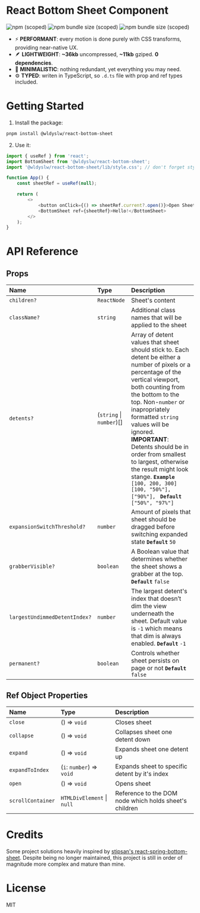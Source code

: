 # React Bottom Sheet Component

![npm (scoped)](https://img.shields.io/npm/v/%40wldyslw/react-bottom-sheet)
![npm bundle size (scoped)](https://img.shields.io/bundlephobia/min/%40wldyslw/react-bottom-sheet)
![npm bundle size (scoped)](https://img.shields.io/bundlephobia/minzip/%40wldyslw/react-bottom-sheet)

-   ⚡️ **PERFORMANT**: every motion is done purely with CSS transforms, providing near-native UX.
-   🪶 **LIGHTWEIGHT**: **~36kb** uncompressed, **~11kb** gziped. **0 dependencies**.
-   🧘 **MINIMALISTIC**: nothing redundant, yet everything you may need.
-   ⚙️ **TYPED**: writen in TypeScript, so `.d.ts` file with prop and ref types included.

# Getting Started

1. Install the package:

```sh
pnpm install @wldyslw/react-bottom-sheet
```

2. Use it:

```js
import { useRef } from 'react';
import BottomSheet from '@wldyslw/react-bottom-sheet';
import '@wldyslw/react-bottom-sheet/lib/style.css'; // don't forget styles!

function App() {
    const sheetRef = useRef(null);

    return (
        <>
            <button onClick={() => sheetRef.current?.open()}>Open Sheet</button>
            <BottomSheet ref={sheetRef}>Hello!</BottomSheet>
        </>
    );
}
```

# API Reference

## Props

| Name                          | Type                     | Description                                                                                                                                                                                                                                                                                                                                                                                                                                                   |
| :---------------------------- | :----------------------- | :------------------------------------------------------------------------------------------------------------------------------------------------------------------------------------------------------------------------------------------------------------------------------------------------------------------------------------------------------------------------------------------------------------------------------------------------------------ |
| `children?`                   | `ReactNode`              | Sheet's content                                                                                                                                                                                                                                                                                                                                                                                                                                               |
| `className?`                  | `string`                 | Additional class names that will be applied to the sheet                                                                                                                                                                                                                                                                                                                                                                                                      |
| `detents?`                    | (`string` \| `number`)[] | Array of detent values that sheet should stick to. Each detent be either a number of pixels or a percentage of the vertical viewport, both counting from the bottom to the top. Non-`number` or inapropriately formatted `string` values will be ignored. **IMPORTANT**: Detents should be in order from smallest to largest, otherwise the result might look stange. **`Example`** `[100, 200, 300] [100, "50%"], ["90%"], ` **`Default`** `["50%", "97%"] ` |
| `expansionSwitchThreshold?`   | `number`                 | Amount of pixels that sheet should be dragged before switching expanded state **`Default`** `50 `                                                                                                                                                                                                                                                                                                                                                             |
| `grabberVisible?`             | `boolean`                | A Boolean value that determines whether the sheet shows a grabber at the top. **`Default`** `false `                                                                                                                                                                                                                                                                                                                                                          |
| `largestUndimmedDetentIndex?` | `number`                 | The largest detent's index that doesn’t dim the view underneath the sheet. Default value is `-1` which means that dim is always enabled. **`Default`** `-1 `                                                                                                                                                                                                                                                                                                  |
| `permanent?`                  | `boolean`                | Controls whether sheet persists on page or not **`Default`** `false `                                                                                                                                                                                                                                                                                                                                                                                         |

## Ref Object Properties

| Name              | Type                       | Description                                            |
| :---------------- | :------------------------- | :----------------------------------------------------- |
| `close`           | () => `void`               | Closes sheet                                           |
| `collapse`        | () => `void`               | Collapses sheet one detent down                        |
| `expand`          | () => `void`               | Expands sheet one detent up                            |
| `expandToIndex`   | (`i`: `number`) => `void`  | Expands sheet to specific detent by it's index         |
| `open`            | () => `void`               | Opens sheet                                            |
| `scrollContainer` | `HTMLDivElement` \| `null` | Reference to the DOM node which holds sheet's children |

# Credits

Some project solutions heavily inspired by [stipsan's react-spring-bottom-sheet](https://github.com/stipsan/react-spring-bottom-sheet).
Despite being no longer maintained, this project is still in order of magnitude more complex and mature than mine.

# License

MIT

